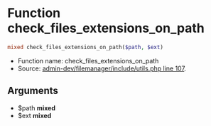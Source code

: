 Function check_files_extensions_on_path
===========================





```php
mixed check_files_extensions_on_path($path, $ext)
```

* Function name: check_files_extensions_on_path
* Source: [admin-dev/filemanager/include/utils.php line 107](https://github.com/PrestaShop/PrestaShop/blob/1.6.1.0/admin-dev/filemanager/include/utils.php#L107).

Arguments
---------

* $path **mixed**
* $ext **mixed**

